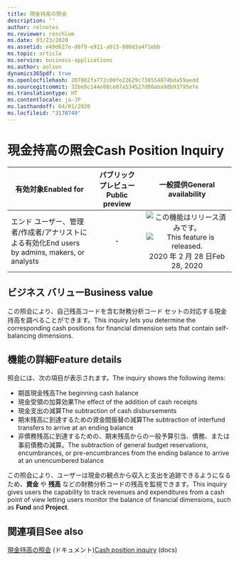 ```yaml
---
title: 現金持高の照会
description: ''
author: relnotes
ms.reviewer: roschlom
ms.date: 03/23/2020
ms.assetid: e49d627e-d6f9-e911-a813-000d3a4f1ebb
ms.topic: article
ms.service: business-applications
ms.author: aolson
dynamics365pdf: true
ms.openlocfilehash: 207802fa772c00fe22629c738554074bda59aedd
ms.sourcegitcommit: 32be8c144e80ce07a534527d80aba9db93795efe
ms.translationtype: HT
ms.contentlocale: ja-JP
ms.lasthandoff: 04/01/2020
ms.locfileid: "3178749"
---
```

# <a name="cash-position-inquiry"></a><span data-ttu-id="c4c5e-102">現金持高の照会</span><span class="sxs-lookup"><span data-stu-id="c4c5e-102">Cash Position Inquiry</span></span>


| <span data-ttu-id="c4c5e-103">有効対象</span><span class="sxs-lookup"><span data-stu-id="c4c5e-103">Enabled for</span></span>    |  <span data-ttu-id="c4c5e-104">パブリック プレビュー</span><span class="sxs-lookup"><span data-stu-id="c4c5e-104">Public preview</span></span> | <span data-ttu-id="c4c5e-105">一般提供</span><span class="sxs-lookup"><span data-stu-id="c4c5e-105">General availability</span></span> | 
| ---------- | :----------: |:----------: |
|<span data-ttu-id="c4c5e-106">エンド ユーザー、管理者/作成者/アナリストによる有効化</span><span class="sxs-lookup"><span data-stu-id="c4c5e-106">End users by admins, makers, or analysts</span></span>|-| <span data-ttu-id="c4c5e-107">![この機能はリリース済みです。](/dynamics365-release-plan/media/green-checkmark.png "この機能はリリース済みです。")</span><span class="sxs-lookup"><span data-stu-id="c4c5e-107">![This feature is released.](/dynamics365-release-plan/media/green-checkmark.png "This feature is released.")</span></span> <span data-ttu-id="c4c5e-108">2020 年 2 月 28 日</span><span class="sxs-lookup"><span data-stu-id="c4c5e-108">Feb 28, 2020</span></span>|


## <a name="business-value"></a><span data-ttu-id="c4c5e-109">ビジネス バリュー</span><span class="sxs-lookup"><span data-stu-id="c4c5e-109">Business value</span></span>
<!-- bv start -->
<span data-ttu-id="c4c5e-110">この照会により、自己残高コードを含む財務分析コード セットの対応する現金持高を調べることができます。</span><span class="sxs-lookup"><span data-stu-id="c4c5e-110">This inquiry lets you determine the corresponding cash positions for financial dimension sets that contain self-balancing dimensions.</span></span>
<!-- bv end -->



## <a name="feature-details"></a><span data-ttu-id="c4c5e-111">機能の詳細</span><span class="sxs-lookup"><span data-stu-id="c4c5e-111">Feature details</span></span>
<!--feature detail start -->
<span data-ttu-id="c4c5e-112">照会には、次の項目が表示されます。</span><span class="sxs-lookup"><span data-stu-id="c4c5e-112">The inquiry shows the following items:</span></span>

-   <span data-ttu-id="c4c5e-113">期首現金残高</span><span class="sxs-lookup"><span data-stu-id="c4c5e-113">The beginning cash balance</span></span>
-   <span data-ttu-id="c4c5e-114">現金受領の加算効果</span><span class="sxs-lookup"><span data-stu-id="c4c5e-114">The effect of the addition of cash receipts</span></span>
-   <span data-ttu-id="c4c5e-115">現金支出の減算</span><span class="sxs-lookup"><span data-stu-id="c4c5e-115">The subtraction of cash disbursements</span></span>
-   <span data-ttu-id="c4c5e-116">期末残高に到達するための資金間振替の減算</span><span class="sxs-lookup"><span data-stu-id="c4c5e-116">The subtraction of interfund transfers to arrive at an ending balance</span></span>
-   <span data-ttu-id="c4c5e-117">非債務残高に到達するための、期末残高からの一般予算引当、債務、または事前債務の減算。</span><span class="sxs-lookup"><span data-stu-id="c4c5e-117">The subtraction of general budget reservations, encumbrances, or pre-encumbrances from the ending balance to arrive at an unencumbered balance</span></span>

<span data-ttu-id="c4c5e-118">この照会により、ユーザーは現金の観点から収入と支出を追跡できるようになるため、**資金** や **残高** などの財務分析コードの残高を監視できます。</span><span class="sxs-lookup"><span data-stu-id="c4c5e-118">This inquiry gives users the capability to track revenues and expenditures from a cash point of view letting users monitor the balance of financial dimensions, such as **Fund** and **Project**.</span></span>
<!--feature detail end -->










## <a name="see-also"></a><span data-ttu-id="c4c5e-119">関連項目</span><span class="sxs-lookup"><span data-stu-id="c4c5e-119">See also</span></span>

<span data-ttu-id="c4c5e-120">[現金持高の照会](https://docs.microsoft.com/dynamics365/finance/public-sector/cash-position-inquiry) (ドキュメント)</span><span class="sxs-lookup"><span data-stu-id="c4c5e-120">[Cash position inquiry](https://docs.microsoft.com/dynamics365/finance/public-sector/cash-position-inquiry) (docs)</span></span>
